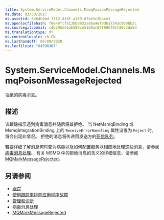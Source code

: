 ```yaml
---
title: System.ServiceModel.Channels.MsmqPoisonMessageRejected
ms.date: 03/30/2017
ms.assetid: 0e64b9bd-1f12-43df-a189-d7be3c2bace1
ms.openlocfilehash: f0e49fcfa13bb9932a88a4e79d617343c080bb3c
ms.sourcegitcommit: cdb295dd1db589ce5169ac9ff096f01fd0c2da9d
ms.translationtype: MT
ms.contentlocale: zh-CN
ms.lasthandoff: 06/09/2020
ms.locfileid: "84598367"
---
```

# <a name="systemservicemodelchannelsmsmqpoisonmessagerejected"></a>System.ServiceModel.Channels.MsmqPoisonMessageRejected
拒绝的病毒消息。  
  
## <a name="description"></a>描述  

 该跟踪指示遇到病毒消息并随后将其拒绝。 当 NetMsmqBinding 或 MsmqIntegrationBinding 上的 `ReceiveErrorHandling` 属性设置为 `Reject` 时，将会出现此情况。 拒绝的消息将传递回发送方的[死信队列](../../feature-details/using-dead-letter-queues-to-handle-message-transfer-failures.md)。  
  
 若要详细了解消息何时变为病毒以及如何配置服务以相应地处理这些消息，请参阅[病毒消息处理](../../feature-details/poison-message-handling.md)。 有关 MSMQ 中的拒绝消息的含义的详细信息，请参阅[MQMarkMessageRejected](https://docs.microsoft.com/previous-versions/windows/desktop/msmq/ms707071(v%3dvs.85))。  
  
## <a name="see-also"></a>另请参阅

- [跟踪](index.md)
- [使用跟踪来排除应用程序故障](using-tracing-to-troubleshoot-your-application.md)
- [管理和诊断](../index.md)
- [病毒消息处理](../../feature-details/poison-message-handling.md)
- [MQMarkMessageRejected](https://docs.microsoft.com/previous-versions/windows/desktop/msmq/ms707071(v%3dvs.85))
